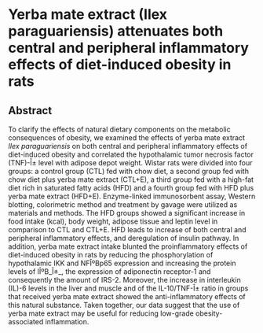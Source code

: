 # Yerba mate extract (Ilex paraguariensis) attenuates both central and peripheral inflammatory effects of diet-induced obesity in rats

## Abstract

To clarify the effects of natural dietary components on the metabolic consequences of obesity, we examined the effects of yerba mate extract _Ilex paraguariensis_ on both central and peripheral inflammatory effects of diet-induced obesity and correlated the hypothalamic tumor necrosis factor (TNF)-Î± level with adipose depot weight. Wistar rats were divided into four groups: a control group (CTL) fed with chow diet, a second group fed with chow diet plus yerba mate extract (CTL+E), a third group fed with a high-fat diet rich in saturated fatty acids (HFD) and a fourth group fed with HFD plus yerba mate extract (HFD+E). Enzyme-linked immunosorbent assay, Western blotting, colorimetric method and treatment by gavage were utilized as materials and methods. The HFD groups showed a significant increase in food intake (kcal), body weight, adipose tissue and leptin level in comparison to CTL and CTL+E. HFD leads to increase of both central and peripheral inflammatory effects, and deregulation of insulin pathway. In addition, yerba mate extract intake blunted the proinflammatory effects of diet-induced obesity in rats by reducing the phosphorylation of hypothalamic IKK and NFÎºBp65 expression and increasing the protein levels of IÎºB_Î±_, the expression of adiponectin receptor-1 and consequently the amount of IRS-2. Moreover, the increase in interleukin (IL)-6 levels in the liver and muscle and of the IL-10/TNF-Î± ratio in groups that received yerba mate extract showed the anti-inflammatory effects of this natural substance. Taken together, our data suggest that the use of yerba mate extract may be useful for reducing low-grade obesity-associated inflammation.